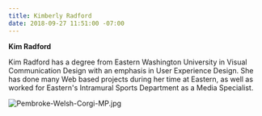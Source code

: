 ```yaml
---
title: Kimberly Radford
date: 2018-09-27 11:51:00 -07:00
---
```


**Kim Radford**

Kim Radford has a degree from Eastern Washington University in Visual Communication Design with an emphasis in User Experience Design. She has done many Web based projects during her time at Eastern, as well as worked for Eastern's Intramural Sports Department as a Media Specialist.

![Pembroke-Welsh-Corgi-MP.jpg](/uploads/Pembroke-Welsh-Corgi-MP.jpg)


